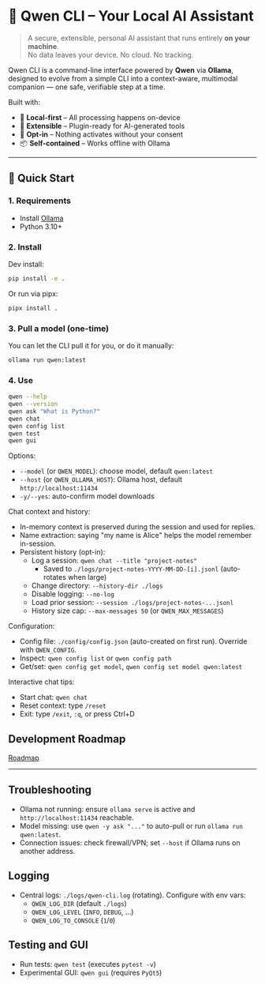 # 🤖 Qwen CLI – Your Local AI Assistant

> A secure, extensible, personal AI assistant that runs entirely **on your machine**.  
> No data leaves your device. No cloud. No tracking.

Qwen CLI is a command-line interface powered by **Qwen** via **Ollama**, designed to evolve from a simple CLI into a context-aware, multimodal companion — one safe, verifiable step at a time.

Built with:
- 🔐 **Local-first** – All processing happens on-device
- 🧩 **Extensible** – Plugin-ready for AI-generated tools
- 🚦 **Opt-in** – Nothing activates without your consent
- 📦 **Self-contained** – Works offline with Ollama

---

## 🚀 Quick Start

### 1. Requirements

- Install [Ollama](https://ollama.com/download)
- Python 3.10+

### 2. Install

Dev install:

```bash
pip install -e .
```

Or run via pipx:

```bash
pipx install .
```

### 3. Pull a model (one-time)

You can let the CLI pull it for you, or do it manually:

```bash
ollama run qwen:latest
```

### 4. Use

```bash
qwen --help
qwen --version
qwen ask "What is Python?"
qwen chat
qwen config list
qwen test
qwen gui
```

Options:

- `--model` (or `QWEN_MODEL`): choose model, default `qwen:latest`
- `--host` (or `QWEN_OLLAMA_HOST`): Ollama host, default `http://localhost:11434`
- `-y/--yes`: auto-confirm model downloads

Chat context and history:

- In-memory context is preserved during the session and used for replies.
- Name extraction: saying "my name is Alice" helps the model remember in-session.
- Persistent history (opt-in):
  - Log a session: `qwen chat --title "project-notes"`
    - Saved to `./logs/project-notes-YYYY-MM-DD-[i].jsonl` (auto-rotates when large)
  - Change directory: `--history-dir ./logs`
  - Disable logging: `--no-log`
  - Load prior session: `--session ./logs/project-notes-...jsonl`
  - History size cap: `--max-messages 50` (or `QWEN_MAX_MESSAGES`)

Configuration:

- Config file: `./config/config.json` (auto-created on first run). Override with `QWEN_CONFIG`.
- Inspect: `qwen config list` or `qwen config path`
- Get/set: `qwen config get model`, `qwen config set model qwen:latest`

Interactive chat tips:

- Start chat: `qwen chat`
- Reset context: type `/reset`
- Exit: type `/exit`, `:q`, or press Ctrl+D

## Development Roadmap

[Roadmap](docs/roadmap.md)

---

## Troubleshooting

- Ollama not running: ensure `ollama serve` is active and `http://localhost:11434` reachable.
- Model missing: use `qwen -y ask "..."` to auto-pull or run `ollama run qwen:latest`.
- Connection issues: check firewall/VPN; set `--host` if Ollama runs on another address.

## Logging

- Central logs: `./logs/qwen-cli.log` (rotating). Configure with env vars:
  - `QWEN_LOG_DIR` (default `./logs`)
  - `QWEN_LOG_LEVEL` (`INFO`, `DEBUG`, ...)
  - `QWEN_LOG_TO_CONSOLE` (`1`/`0`)

## Testing and GUI

- Run tests: `qwen test` (executes `pytest -v`)
- Experimental GUI: `qwen gui` (requires `PyQt5`)
